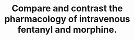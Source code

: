 ---
title: "Compare and contrast the pharmacology of intravenous fentanyl and morphine."
entityType: SAQ
exam: PEX
college: CICM
year: 2017
sitting: B
question: 13
passRate: 68
EC_expectedDomains:
- "It was important to include the dose, potency, time course of effect of both agents, and differences in pharmacokinetic and pharmacodynamic effects."
- "Candidates should have specific knowledge of these important drugs."
EC_extraCredit:
- "Good candidates produced a well-structured answer and highlighted the differences between the two drugs."
EC_errorsCommon:
- "Many candidates failed to focus the question on intravenous fentanyl and intravenous morphine as asked."
- "No marks were given for information about other routes of administration."
---